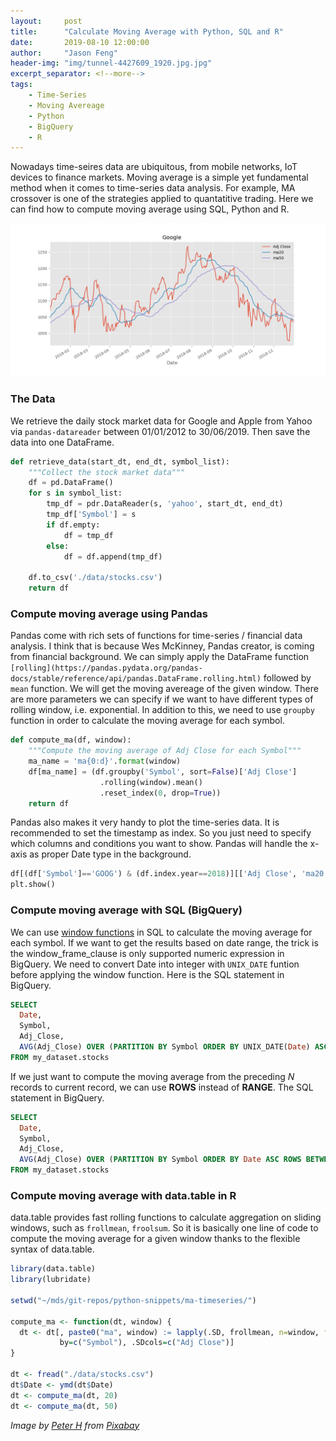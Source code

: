 ```yaml
---
layout:     post
title:      "Calculate Moving Average with Python, SQL and R"
date:       2019-08-10 12:00:00
author:     "Jason Feng"
header-img: "img/tunnel-4427609_1920.jpg.jpg"
excerpt_separator: <!--more-->
tags:
    - Time-Series
    - Moving Avereage
    - Python
    - BigQuery
    - R
---
```


Nowadays time-seires data are ubiquitous, from mobile networks, IoT devices to finance markets. Moving average is a simple yet fundamental method when it comes to time-series data analysis. For example, MA crossover is one of the strategies applied to quantatitive trading. Here we can find how to compute moving average using SQL, Python and R.
<!--more-->
![](/img/google-ma-2019-08-23.png)
### The Data
We retrieve the daily stock market data for Google and Apple from Yahoo via `pandas-datareader` between 01/01/2012 to 30/06/2019. Then save the data into one DataFrame. 
```python
def retrieve_data(start_dt, end_dt, symbol_list):
    """Collect the stock market data"""
    df = pd.DataFrame()
    for s in symbol_list:
        tmp_df = pdr.DataReader(s, 'yahoo', start_dt, end_dt)
        tmp_df['Symbol'] = s
        if df.empty:
            df = tmp_df
        else:
            df = df.append(tmp_df)
    
    df.to_csv('./data/stocks.csv')
    return df
```

### Compute moving average using Pandas
Pandas come with rich sets of functions for time-series / financial data analysis. I think that is because Wes McKinney, Pandas creator, is coming from financial background. We can simply apply the DataFrame function `[rolling](https://pandas.pydata.org/pandas-docs/stable/reference/api/pandas.DataFrame.rolling.html)` followed by `mean` function. We will get the moving avereage of the given window. There are more parameters we can specify if we want to have different types of rolling window, i.e. exponential. In addition to this, we need to use `groupby` function in order to calculate the moving average for each symbol.
```python
def compute_ma(df, window):
    """Compute the moving average of Adj Close for each Symbol"""
    ma_name = 'ma{0:d}'.format(window)
    df[ma_name] = (df.groupby('Symbol', sort=False)['Adj Close']
                    .rolling(window).mean()
                    .reset_index(0, drop=True))
    return df
```
Pandas also makes it very handy to plot the time-series data. It is recommended to set the timestamp as index. So you just need to specify which columns and conditions you want to show. Pandas will handle the x-axis as proper Date type in the background.
```python
df[(df['Symbol']=='GOOG') & (df.index.year==2018)][['Adj Close', 'ma20', 'ma50']].plot(title='Google')
plt.show()
```

### Compute moving average with SQL (BigQuery)
We can use [window functions](https://cloud.google.com/bigquery/docs/reference/standard-sql/analytic-function-concepts) in SQL to calculate the moving average for each symbol. If we want to get the results based on date range, the trick is the window_frame_clause is only supported numeric expression in BigQuery. We need to convert Date into integer with `UNIX_DATE` funtion before applying the window function. Here is the SQL statement in BigQuery.
```sql
SELECT
  Date,
  Symbol,
  Adj_Close,
  AVG(Adj_Close) OVER (PARTITION BY Symbol ORDER BY UNIX_DATE(Date) ASC RANGE BETWEEN 19 PRECEDING AND CURRENT ROW) AS ma20
FROM my_dataset.stocks
```
If we just want to compute the moving average from the preceding *N* records to current record, we can use **ROWS** instead of **RANGE**. The SQL statement in BigQuery.
```sql
SELECT
  Date,
  Symbol,
  Adj_Close,
  AVG(Adj_Close) OVER (PARTITION BY Symbol ORDER BY Date ASC ROWS BETWEEN 19 PRECEDING AND CURRENT ROW) AS ma20
FROM my_dataset.stocks
```

### Compute moving average with data.table in R
data.table provides fast rolling functions to calculate aggregation on sliding windows, such as `frollmean`, `froolsum`. So it is basically one line of code to compute the moving average for a given window thanks to the flexible syntax of data.table. 
```r
library(data.table)
library(lubridate)

setwd("~/mds/git-repos/python-snippets/ma-timeseries/")

compute_ma <- function(dt, window) {
  dt <- dt[, paste0("ma", window) := lapply(.SD, frollmean, n=window, fill=NA), 
           by=c("Symbol"), .SDcols=c("Adj Close")]
}

dt <- fread("./data/stocks.csv") 
dt$Date <- ymd(dt$Date)
dt <- compute_ma(dt, 20)
dt <- compute_ma(dt, 50)
```

*Image by [Peter H](https://pixabay.com/users/Tama66-1032521/?utm_source=link-attribution&amp;utm_medium=referral&amp;utm_campaign=image&amp;utm_content=4427609) from [Pixabay](https://pixabay.com/?utm_source=link-attribution&amp;utm_medium=referral&amp;utm_campaign=image&amp;utm_content=4427609)*
